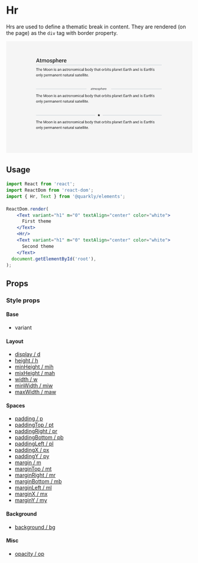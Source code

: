 # Hr

Hrs are used to define a thematic break in content. They are rendered (on the page) as the `div` tag with border property.

<img alt="hr" src="src/hr.png" width="800px">

## Usage

```jsx
import React from 'react';
import ReactDom from 'react-dom';
import { Hr, Text } from '@quarkly/elements';

ReactDom.render(
    <Text variant="h1" m="0" textAlign="center" color="white">
      First theme
    </Text>
    <Hr/>
    <Text variant="h1" m="0" textAlign="center" color="white">
      Second theme
    </Text>
  document.getElementById('root'),
);
```

## Props

### Style props

#### Base

- variant

#### Layout

- [display / d](https://github.com/quarkly/elementary/blob/master/docs/props.md#display)
- [height / h](https://github.com/quarkly/elementary/blob/master/docs/props.md#height)
- [minHeight / mih](https://github.com/quarkly/elementary/blob/master/docs/props.md#minheight)
- [mixHeight / mah](https://github.com/quarkly/elementary/blob/master/docs/props.md#maxheight)
- [width / w](https://github.com/quarkly/elementary/blob/master/docs/props.md#width)
- [minWidth / miw](https://github.com/quarkly/elementary/blob/master/docs/props.md#minwidth)
- [maxWidth / maw](https://github.com/quarkly/elementary/blob/master/docs/props.md#maxwidth)

#### Spaces

- [padding / p](https://github.com/quarkly/elementary/blob/master/docs/props.md#p)
- [paddingTop / pt](https://github.com/quarkly/elementary/blob/master/docs/props.md#pt)
- [paddingRight / pr](https://github.com/quarkly/elementary/blob/master/docs/props.md#pr)
- [paddingBottom / pb](https://github.com/quarkly/elementary/blob/master/docs/props.md#pb)
- [paddingLeft / pl](https://github.com/quarkly/elementary/blob/master/docs/props.md#pl)
- [paddingX / px](https://github.com/quarkly/elementary/blob/master/docs/props.md#px)
- [paddingY / py](https://github.com/quarkly/elementary/blob/master/docs/props.md#py)
- [margin / m](https://github.com/quarkly/elementary/blob/master/docs/props.md#m)
- [marginTop / mt](https://github.com/quarkly/elementary/blob/master/docs/props.md#mt)
- [marginRight / mr](https://github.com/quarkly/elementary/blob/master/docs/props.md#mr)
- [marginBottom / mb](https://github.com/quarkly/elementary/blob/master/docs/props.md#mb)
- [marginLeft / ml](https://github.com/quarkly/elementary/blob/master/docs/props.md#ml)
- [marginX / mx](https://github.com/quarkly/elementary/blob/master/docs/props.md#mx)
- [marginY / my](https://github.com/quarkly/elementary/blob/master/docs/props.md#my)

#### Background

- [background / bg](https://github.com/quarkly/elementary/blob/master/docs/props.md#background-1)

#### Misc

- [opacity / op](https://github.com/quarkly/elementary/blob/master/docs/props.md#opacity)
